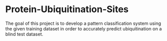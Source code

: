 # Protein-Ubiquitination-Sites
The goal of this project is to develop a pattern classification system using the given training dataset in order to accurately predict ubiquitination on a blind test dataset. 
